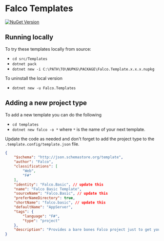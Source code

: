 # Falco Templates

[![NuGet Version](https://img.shields.io/nuget/v/Falco.svg)](https://www.nuget.org/packages/Falco)


## Running locally

To try these templates locally from source:

- `cd src/Templates`
- `dotnet pack`
- `dotnet new -i C:\PATH\TO\NUPKG\PACKAGE\Falco.Template.x.x.x.nupkg`

To uninstall the local version

- `dotnet new -u Falco.Templates`

## Adding a new project type
To add a new template you can do the following

- `cd templates`
- `dotnet new falco -o *` where `*` is the name of your next template.

Update the code as needed and don't forget to add the project type to the `.template.config/template.json` file.

```json
{
    "$schema": "http://json.schemastore.org/template",
    "author": "Falco",
    "classifications": [
        "Web",
        "F#"
    ],
    "identity": "Falco.Basic", // update this
    "name": "Falco Basic Template",
    "sourceName": "Falco.Basic", // update this
    "preferNameDirectory": true,
    "shortName": "falco.basic", // update this
    "defaultName": "AppServer",
    "tags": {
        "language": "F#",
        "type": "project"
    },
    "description": "Provides a bare bones Falco project just to get you started right away." // update this
}
```
